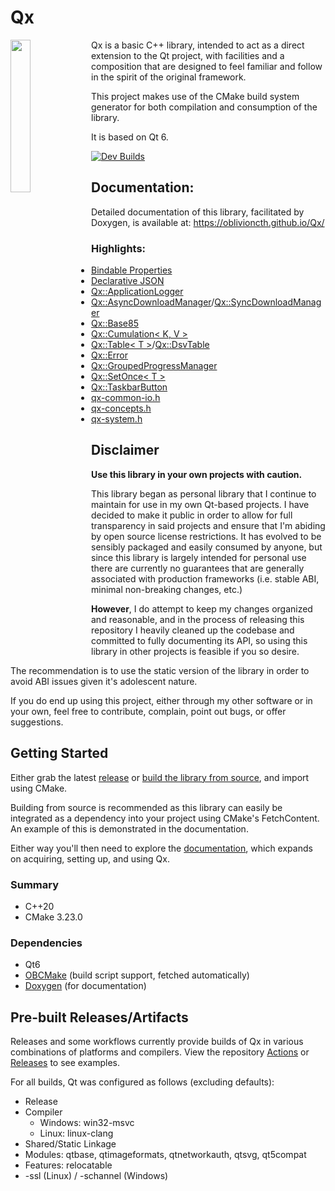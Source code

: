 # Qx
<img align="left" src="https://i.imgur.com/TzdFQfb.png" width=25%>
Qx is a basic C++ library, intended to act as a direct extension to the Qt project, with facilities and a composition that are designed to feel familiar and follow in the spirit of the original framework.

This project makes use of the CMake build system generator for both compilation and consumption of the library.

It is based on Qt 6.

[![Dev Builds](https://github.com/oblivioncth/Qx/actions/workflows/build-project.yml/badge.svg?branch=dev)](https://github.com/oblivioncth/Qx/actions/workflows/build-project.yml)

## Documentation:
Detailed documentation of this library, facilitated by Doxygen, is available at: https://oblivioncth.github.io/Qx/

### Highlights:

- [Bindable Properties](https://oblivioncth.github.io/Qx/properties.html)
- [Declarative JSON](https://oblivioncth.github.io/Qx/declarativejson.html)
- [Qx::ApplicationLogger](https://oblivioncth.github.io/Qx/classQx_1_1ApplicationLogger.html)
- [Qx::AsyncDownloadManager](https://oblivioncth.github.io/Qx/classQx_1_1AsyncDownloadManager.html)/[Qx::SyncDownloadManager](https://oblivioncth.github.io/Qx/classQx_1_1SyncDownloadManager.html)
- [Qx::Base85](https://oblivioncth.github.io/Qx/classQx_1_1Base85.html)
- [Qx::Cumulation< K, V >](https://oblivioncth.github.io/Qx/classQx_1_1Cumulation.html)
- [Qx::Table< T >](https://oblivioncth.github.io/Qx/classQx_1_1Table.html)/[Qx::DsvTable](https://oblivioncth.github.io/Qx/classQx_1_1DsvTable.html)
- [Qx::Error](https://oblivioncth.github.io/Qx/classQx_1_1Error.html)
- [Qx::GroupedProgressManager](https://oblivioncth.github.io/Qx/classQx_1_1GroupedProgressManager.html)
- [Qx::SetOnce< T >](https://oblivioncth.github.io/Qx/classQx_1_1SetOnce.html)
- [Qx::TaskbarButton](https://oblivioncth.github.io/Qx/classQx_1_1TaskbarButton.html)
- [qx-common-io.h](https://oblivioncth.github.io/Qx/qx-common-io_8h.html)
- [qx-concepts.h](https://oblivioncth.github.io/Qx/qx-concepts_8h.html)
- [qx-system.h](https://oblivioncth.github.io/Qx/qx-system_8h.html)

## Disclaimer
**Use this library in your own projects with caution.**

This library began as personal library that I continue to maintain for use in my own Qt-based projects. I have decided to make it public in order to allow for full transparency in said projects and ensure that I'm abiding by open source license restrictions. It has evolved to be sensibly packaged and easily consumed by anyone, but since this library is largely intended for personal use there are currently no guarantees that are generally associated with production frameworks (i.e. stable ABI, minimal non-breaking changes, etc.)

**However**, I do attempt to keep my changes organized and reasonable, and in the process of releasing this repository I heavily cleaned up the codebase and committed to fully documenting its API, so using this library in other projects is feasible if you so desire.

The recommendation is to use the static version of the library in order to avoid ABI issues given it's adolescent nature.

If you do end up using this project, either through my other software or in your own, feel free to contribute, complain, point out bugs, or offer suggestions.

## Getting Started
Either grab the latest [release](https://github.com/oblivioncth/Qx/releases/) or [build the library from source](https://oblivioncth.github.io/Qx/index.html#autotoc_md3), and import using CMake.

Building from source is recommended as this library can easily be integrated as a dependency into your project using CMake's FetchContent. An example of this is demonstrated in the documentation.

Either way you'll then need to explore the [documentation](https://oblivioncth.github.io/Qx/index.html), which expands on acquiring, setting up, and using Qx.

### Summary

 - C++20
 - CMake 3.23.0

### Dependencies
- Qt6
- [OBCMake](https://github.com/oblivioncth/OBCmake) (build script support, fetched automatically)
- [Doxygen](https://www.doxygen.nl/)  (for documentation)

## Pre-built Releases/Artifacts

Releases and some workflows currently provide builds of Qx in various combinations of platforms and compilers. View the repository [Actions](https://github.com/oblivioncth/Qx/actions) or [Releases](https://github.com/oblivioncth/Qx/releases) to see examples.

For all builds, Qt was configured as follows (excluding defaults):

 - Release
 - Compiler
    - Windows: win32-msvc
    - Linux: linux-clang
 - Shared/Static Linkage
 - Modules: qtbase, qtimageformats, qtnetworkauth, qtsvg, qt5compat
 - Features: relocatable
 - -ssl (Linux) / -schannel (Windows)
